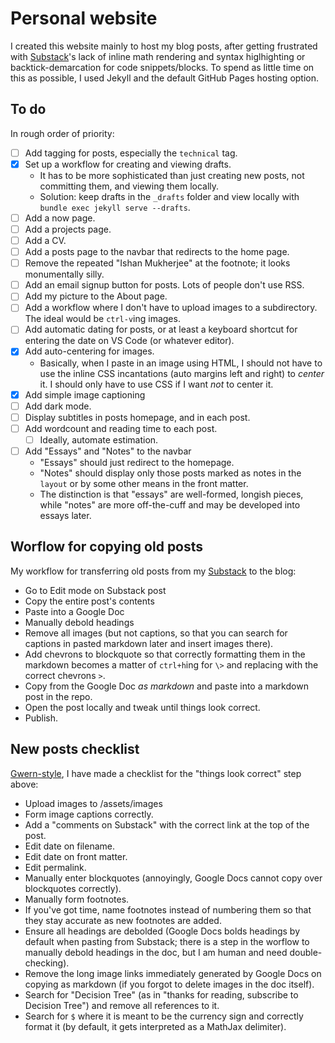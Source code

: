# Personal website

I created this website mainly to host my blog posts, after getting frustrated with [Substack](https://decisiontree.substack.com/)'s lack of inline math rendering and syntax higlhighting or backtick-demarcation for code snippets/blocks. To spend as little time on this as possible, I used Jekyll and the default GitHub Pages hosting option. 

## To do

In rough order of priority:

- [ ] Add tagging for posts, especially the `technical` tag.
- [X] Set up a workflow for creating and viewing drafts.
  - It has to be more sophisticated than just creating new posts, not committing them, and viewing them locally.
  - Solution: keep drafts in the `_drafts` folder and view locally with `bundle exec jekyll serve --drafts`.
- [ ] Add a now page.
- [ ] Add a projects page.
- [ ] Add a CV.
- [ ] Add a posts page to the navbar that redirects to the home page.
- [ ] Remove the repeated "Ishan Mukherjee" at the footnote; it looks monumentally silly.
- [ ] Add an email signup button for posts. Lots of people don't use RSS.
- [ ] Add my picture to the About page.
- [ ] Add a workflow where I don't have to upload images to a subdirectory. The ideal would be `ctrl-v`ing images. 
- [ ] Add automatic dating for posts, or at least a keyboard shortcut for entering the date on VS Code (or whatever editor).
- [X] Add auto-centering for images.
  - Basically, when I paste in an image using HTML, I should not have to use the inline CSS incantations (auto margins left and right) to _center_ it. I should only have to use CSS if I want _not_ to center it.
- [X] Add simple image captioning
- [ ] Add dark mode.
- [ ] Display subtitles in posts homepage, and in each post.
- [ ] Add wordcount and reading time to each post.
  - [ ] Ideally, automate estimation.
- [ ] Add "Essays" and "Notes" to the navbar
    - "Essays" should just redirect to the homepage.
    - "Notes" should display only those posts marked as notes in the `layout` or by some other means in the front matter.
    - The distinction is that "essays" are well-formed, longish pieces, while "notes" are more off-the-cuff and may be developed into essays later.
    
## Worflow for copying old posts

My workflow for transferring old posts from my [Substack](https://decisiontree.substack.com/) to the blog:

- Go to Edit mode on Substack post 
- Copy the entire post's contents 
- Paste into a Google Doc 
- Manually debold headings
- Remove all images (but not captions, so that you can search for captions in pasted markdown later and insert images there).
- Add chevrons to blockquote so that correctly formatting them in the markdown becomes a matter of `ctrl+h`ing for `\>` and replacing with the correct chevrons `>`.
- Copy from the Google Doc _as markdown_ and paste into a markdown post in the repo.
- Open the post locally and tweak until things look correct.
- Publish.

## New posts checklist

[Gwern-style](https://gwern.net/about#writing-checklist), I have made a checklist for the "things look correct" step above:

- Upload images to /assets/images
- Form image captions correctly.
- Add a "comments on Substack" with the correct link at the top of the post.
- Edit date on filename.
- Edit date on front matter.
- Edit permalink.
- Manually enter blockquotes (annoyingly, Google Docs cannot copy over blockquotes correctly).
- Manually form footnotes.
- If you've got time, name footnotes instead of numbering them so that they stay accurate as new footnotes are added.
- Ensure all headings are debolded (Google Docs bolds headings by default when pasting from Substack; there is a step in the worflow to manually debold headings in the doc, but I am human and need double-checking).
- Remove the long image links immediately generated by Google Docs on copying as markdown (if you forgot to delete images in the doc itself).
- Search for "Decision Tree" (as in "thanks for reading, subscribe to Decision Tree") and remove all references to it.
- Search for `$` where it is meant to be the currency sign and correctly format it (by default, it gets interpreted as a MathJax delimiter).